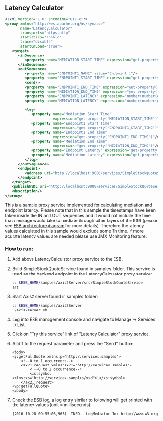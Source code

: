 ## Latency Calculator

```XML
<?xml version="1.0" encoding="UTF-8"?>
<proxy xmlns="http://ws.apache.org/ns/synapse"
       name="LatencyCalculator"
       transports="https,http"
       statistics="enable"
       trace="disable"
       startOnLoad="true">
   <target>
      <inSequence>
         <property name="MEDIATION_START_TIME" expression="get-property('SYSTEM_TIME')"/>
      </inSequence>
      <outSequence>
         <property name="ENDPOINT1_NAME" value="Endpoint 1"/>
         <property name="ENDPOINT1_START_TIME" expression="get-property('SYSTEM_TIME')"/>
         <send/>
         <property name="ENDPOINT1_END_TIME" expression="get-property('SYSTEM_TIME')"/>
         <property name="MEDIATION_END_TIME" expression="get-property('SYSTEM_TIME')"/>
         <property name="ENDPOINT1_LATENCY" expression="number(number(get-property('ENDPOINT1_END_TIME')) - number(get-property('ENDPOINT1_START_TIME')))" type="DOUBLE"/>
         <property name="MEDIATION_LATENCY" expression="number(number(get-property('MEDIATION_END_TIME')) - number(get-property('MEDIATION_START_TIME')))" type="DOUBLE"/>
         
         <log>
            <property name="Mediation Start Time"
                      expression="get-property('MEDIATION_START_TIME')"/>
            <property name="Endpoint1 Start Time"
                      expression="get-property('ENDPOINT1_START_TIME')"/>
            <property name="Endpoint1 End Time"
                      expression="get-property('ENDPOINT1_END_TIME')"/>
            <property name="Mediation End Time"
                      expression="get-property('MEDIATION_END_TIME')"/>
            <property name="Endpoint Latency" expression="get-property('ENDPOINT1_LATENCY')"/>
            <property name="Mediation Latency" expression="get-property('MEDIATION_LATENCY')"/>
         </log>
      </outSequence>
      <endpoint>
         <address uri="http://localhost:9000/services/SimpleStockQuoteService"/>
      </endpoint>
   </target>
   <publishWSDL uri="http://localhost:9000/services/SimpleStockQuoteService?wsdl"/>
   <description/>
</proxy>
```

This is a sample proxy service implemented for calculating mediation and endpoint latency. Please note that in this sample the timestamps have been taken inside the IN and OUT sequences and it would not include the time that message would take to mediate through other layers of the ESB (please see [ESB architecture diagram](https://docs.wso2.com/display/ESB481/Architecture) for more details). Therefore the latency values calculated in this sample would exclude some Tn time. If more acurate latency values are needed please use [JMX Monitoring](https://docs.wso2.com/display/ESB481/JMX+Monitoring) feature.

### How to run:

1. Add above LatencyCalculator proxy service to the ESB.
2. Build SimpleStockQuoteService found in samples folder. This service is used as the backend endpoint in the LatencyCalculator proxy service:

    ```bash
    cd $ESB_HOME/samples/axis2Server/src/SimpleStockQuoteService
    ant 
    ```

3. Start Axis2 server found in samples folder:

    ```bash
    cd $ESB_HOME/samples/axis2Server
    ./axis2server.sh
    ```

4. Log into ESB management console and navigate to Manage -> Services -> List.
5. Click on "Try this service" link of "Latency Calculator" proxy service.
6. Add 1 to the request parameter and press the "Send" button:

    ```
    <body>
    <p:getFullQuote xmlns:p="http://services.samples">
        <!--0 to 1 occurrence-->
        <ax21:request xmlns:ax21="http://services.samples">
            <!--0 to 1 occurrence-->
            <xs:symbol xmlns:xs="http://services.samples/xsd">1</xs:symbol>
        </ax21:request>
    </p:getFullQuote>
    </body>
    ```

7. Check the ESB log, a log entry similar to following will get printed with the latency values (unit = milliseconds):

    ```bash
    [2016-10-28 09:55:06,965]  INFO - LogMediator To: http://www.w3.org/2005/08/addressing/anonymous, WSAction: , SOAPAction: , MessageID: urn:uuid:548642f1-b8ed-4fe7-9c77-e7f348a22e1b, Direction: response, Mediation Start Time = 1477628705731, Endpoint1 Start Time = 1477628706834, Endpoint1 End Time = 1477628706965, Mediation End Time = 1477628706965, Endpoint Latency = 131.0, Mediation Latency = 1234.0
    ```